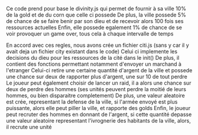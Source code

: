 Ce code prend pour base le divinity.js qui permet de fournir à sa ville 10% de la gold et de du corn que celle ci possede
De plus, la ville possede 5% de chance de se faire benir par son dieu et de recevoir alors 100 fois ses ressources actuelles
Enfin, elle possede egalement 1% de chance de se voir provoquer un game over, tous cela à chaque intervalle de temps

En accord avec ces regles, nous avons crée un fichier citi.js (sans y car il y avait deja un fichier city existant dans le code)
Celui ci implemente les decisions du dieu pour les ressources de la cité dans le init()
De plus, il contient des fonctions permettant notamment d'envoyer un marchand à l'etranger 
Celui-ci retire une certaine quantité d'argent de la ville et possede une chance sur deux de rapporter plus d'argent, une sur 10 de tout perdre
Le joueur peut également choisir de lancer un raid, il a alors une chance sur deux de perdre des hommes (ses unités peuvent perdre la moitié de leurs hommes, ou bien disparaitre completement)
De plus, une valeur aleatoire est crée, representant la defense de la ville, si l'armée envoyé est plus puissante, alors elle peut piller la ville, et rapporte des golds
Enfin, le joueur peut recruter des hommes en donnant de l'argent, si cette quantité depasse une valeur aleatoire representant l'ivrognerie des habitants de la ville, alors, il recrute une unité

